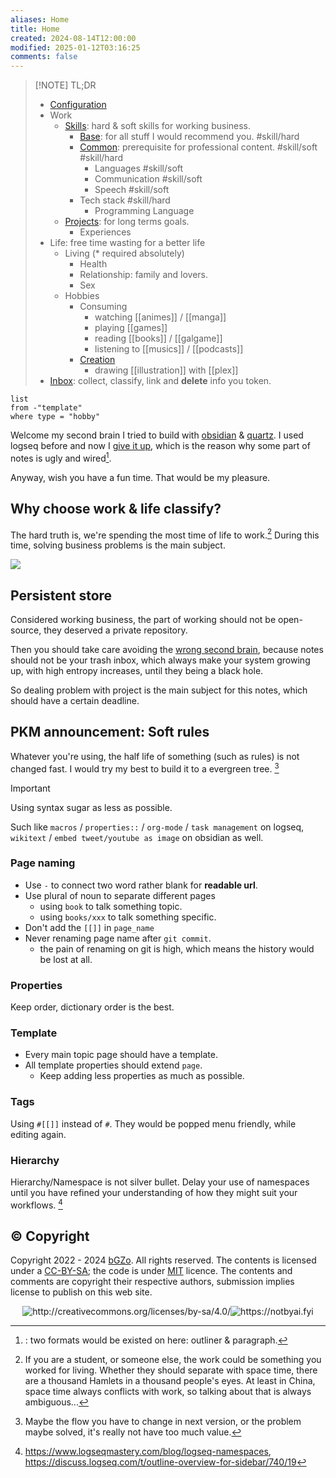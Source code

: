 ```yaml
---
aliases: Home
title: Home
created: 2024-08-14T12:00:00
modified: 2025-01-12T03:16:25
comments: false
---
```


> [!NOTE] TL;DR
> -  [Configuration](custom/index)
> - Work
> 	- [Skills](/skills): hard & soft skills for working business.
> 		- [Base](/skills/fundamantal): for all stuff I would recommend you. #skill/hard
> 		- [Common](/common): prerequisite for professional content. #skill/soft #skill/hard
> 			- Languages #skill/soft
> 			- Communication #skill/soft
> 			- Speech #skill/soft
> 		- Tech stack #skill/hard
> 			- Programming Language
> 	- [Projects](/projects): for long terms goals.
> 		- Experiences
> - Life: free time wasting for a better life
> 	- Living (\* required absolutely)
> 		- Health
> 		- Relationship: family and lovers.
> 		- Sex
> 	- Hobbies
> 		- Consuming
> 			- watching [[animes]] / [[manga]]
> 			- playing [[games]]
> 			 - reading [[books]] / [[galgame]]
> 			 - listening to [[musics]] / [[podcasts]]
> 		- [Creation](/creation)
> 			- drawing [[illustration]] with [[plex]]
> - [Inbox](inbox): collect, classify, link and **delete** info you token.

```dataview
list  
from -"template" 
where type = "hobby"
```

Welcome my second brain I tried to build with [obsidian](https://obsidian.md/) & [quartz](https://quartz.jzhao.xyz). I used logseq before and now I [give it up](1218-giving-up-logseq), which is the reason why some part of notes is ugly and wired[^giving-up-logseq].

Anyway, wish you have a fun time. That would be my pleasure.

## Why choose work & life classify?

The hard truth is, we're spending the most time of life to work.[^as-non-work-flow] During this time, solving business problems is the main subject.

![](https://raw.githack.com/bGZo/assets/dev/2024/Screenshot_20240711_224841_Kiwi%20Browser.png)

## Persistent store

Considered working business, the part of working should not be open-source, they deserved a private repository.

Then you should take care avoiding the [wrong second brain](1198-wrong-second-brain), because notes should not be your trash inbox, which always make your system growing up, with high entropy increases, until they being a black hole.

So dealing problem with project is the main subject for this notes, which should have a certain deadline.

## PKM announcement: Soft rules

Whatever you're using, the half life of something (such as rules) is not changed fast. I would try my best to build it to a evergreen tree. [^maintain-soft-rules]

> [!IMPORTANT]
> Using syntax sugar as less as possible.

Such like `macros` /  `properties::` / `org-mode` / `task management` on logseq, `wikitext` / `embed tweet/youtube as image` on obsidian as well.

### Page naming

- Use `-` to connect two word rather blank for **readable url**.
- Use plural of noun to separate different pages
	- using `book` to talk something topic.
	- using `books/xxx` to talk something specific.
- Don't add the `[[]]` in `page_name`
- Never renaming page name after `git commit`.
	- the pain of renaming on git is high, which means the history would be lost at all.

### Properties

Keep order, dictionary order is the best.

### Template

- Every main topic page should have a template.
- All template properties should extend `page`.
	- Keep adding less properties as much as possible.

### Tags

Using `#[[]]` instead of `#`. They would be popped menu friendly, while editing again.

### Hierarchy

Hierarchy/Namespace is not silver bullet. Delay your use of namespaces until you have refined your understanding of how they might suit your workflows. [^namespace-usage]

## © Copyright

Copyright 2022 - 2024 [bGZo](https://github.com/bGZo). All rights reserved. The contents is licensed under a [CC-BY-SA](https://creativecommons.org/licenses/by-sa/4.0/); the code is under [MIT](https://github.com/bGZo/blog/blob/main/LICENSE) licence. The contents and comments are copyright their respective authors, submission implies license to publish on this web site.

<center><img src="https://i.creativecommons.org/l/by-sa/4.0/88x31.png" alt="http://creativecommons.org/licenses/by-sa/4.0/"/><img src="https://raw.githack.com/bGZo/assets/dev/2024/Written-By-Human-Not-By-AI-Badge-white.svg" alt="https://notbyai.fyi"/></center>

[^giving-up-logseq]:: two formats would be existed on here: outliner & paragraph.
[^as-non-work-flow]: If you are a student, or someone else, the work could be something you worked for living. Whether they should separate with space time, there are a thousand Hamlets in a thousand people's eyes. At least in China, space time always conflicts with work, so talking about that is always ambiguous...
[^maintain-soft-rules]: Maybe the flow you have to change in next version, or the problem maybe solved, it's really not have too much value.
[^namespace-usage]: https://www.logseqmastery.com/blog/logseq-namespaces, https://discuss.logseq.com/t/outline-overview-for-sidebar/740/19